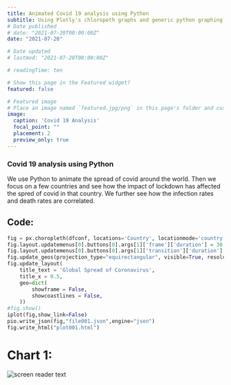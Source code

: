 ```yaml
---
title: Animated Covid 19 analysis using Python
subtitle: Using Plotly's chloropeth graphs and generic python graphing to visualize Covid 19 infection and death rates and the impact of lockdown in various countries.
# Date published
# date: "2021-07-20T00:00:00Z"
date: "2021-07-20"

# Date updated
# lastmod: "2021-07-20T00:00:00Z"

# readingTime: ten

# Show this page in the Featured widget?
featured: false

# Featured image
# Place an image named `featured.jpg/png` in this page's folder and customize its options here.
image:
  caption: 'Covid 19 Analysis'
  focal_point: ""
  placement: 2
  preview_only: true
---
```



### Covid 19 analysis using Python

We use Python to animate the spread of covid around the world. Then we focus on a few countries and see how the impact of lockdown has affected the spred of covid in that country. We further see how the infection rates and death rates are correlated.

## Code:

```python
fig = px.choropleth(dfconf, locations='Country', locationmode='country names', color='Confirmed', animation_frame='Date')
fig.layout.updatemenus[0].buttons[0].args[1]['frame']['duration'] = 30
fig.layout.updatemenus[0].buttons[0].args[1]['transition']['duration'] = 5
fig.update_geos(projection_type="equirectangular", visible=True, resolution=50)
fig.update_layout(
    title_text = 'Global Spread of Coronavirus',
    title_x = 0.5,
    geo=dict(
        showframe = False,
        showcoastlines = False,
    ))
#fig.show()
iplot(fig,show_link=False)
pio.write_json(fig,"file001.json",engine="json")
fig.write_html("plot001.html")
```

 # Chart 1:

 ![screen reader text](covidplot002.gif "caption")

 <!-- {{< chart data="file001" >}} -->
 <!-- <iframe
       src="https://github.com/saif-sayeed/resume-demo/blob/master/content/post/covid_analysis_python/ch001.html"
       width="90%"
       height="500px"
       style="border:none;">
 </iframe> -->